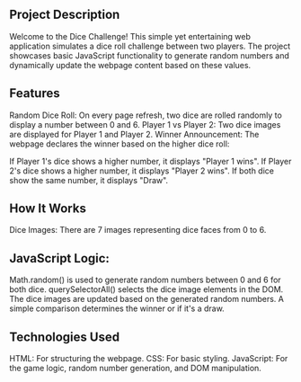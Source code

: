 ## Project Description
Welcome to the Dice Challenge! This simple yet entertaining web application simulates a dice roll challenge between two players. 
The project showcases basic JavaScript functionality to generate random numbers and dynamically update the webpage content based on these values.

## Features
Random Dice Roll: On every page refresh, two dice are rolled randomly to display a number between 0 and 6.
Player 1 vs Player 2: Two dice images are displayed for Player 1 and Player 2.
Winner Announcement: The webpage declares the winner based on the higher dice roll:

If Player 1's dice shows a higher number, it displays "Player 1 wins".
If Player 2's dice shows a higher number, it displays "Player 2 wins".
If both dice show the same number, it displays "Draw".

## How It Works
Dice Images: There are 7 images representing dice faces from 0 to 6.

## JavaScript Logic:
Math.random() is used to generate random numbers between 0 and 6 for both dice.
querySelectorAll() selects the dice image elements in the DOM.
The dice images are updated based on the generated random numbers.
A simple comparison determines the winner or if it's a draw.

## Technologies Used
HTML: For structuring the webpage.
CSS: For basic styling.
JavaScript: For the game logic, random number generation, and DOM manipulation.
